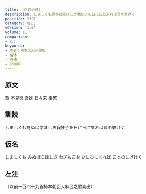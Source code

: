 ```yaml
---
title: （正述心緒）
description: しましくも見ぬば恋ほしき我妹子を日に日に来れば言の繁けく
position: 2397
category: 巻11
version: '1.0'
volume: 11
comparison:
- なし
keywords:
- 作者：柿本人麻呂歌集
- 略体
- 恋情
- 尫柜蹋
---
```


## 原文

蹔 不見戀 吾妹 日々来 事繁

## 訓読

しましくも見ぬば恋ほしき我妹子を日に日に来れば言の繁けく

## 仮名

しましくも みぬばこほしき わぎもこを ひにひにくれば ことのしげけく

## 左注

（以前一百四十九首柿本朝臣人麻呂之歌集出）
